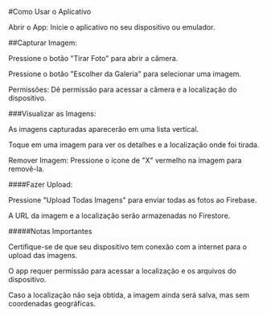 #Como Usar o Aplicativo

Abrir o App: Inicie o aplicativo no seu dispositivo ou emulador.

##Capturar Imagem:

Pressione o botão "Tirar Foto" para abrir a câmera.

Pressione o botão "Escolher da Galeria" para selecionar uma imagem.

Permissões: Dê permissão para acessar a câmera e a localização do dispositivo.

###Visualizar as Imagens:

As imagens capturadas aparecerão em uma lista vertical.

Toque em uma imagem para ver os detalhes e a localização onde foi tirada.

Remover Imagem: Pressione o ícone de "X" vermelho na imagem para removê-la.

####Fazer Upload:

Pressione "Upload Todas Imagens" para enviar todas as fotos ao Firebase.

A URL da imagem e a localização serão armazenadas no Firestore.

#####Notas Importantes

Certifique-se de que seu dispositivo tem conexão com a internet para o upload das imagens.

O app requer permissão para acessar a localização e os arquivos do dispositivo.

Caso a localização não seja obtida, a imagem ainda será salva, mas sem coordenadas geográficas.

